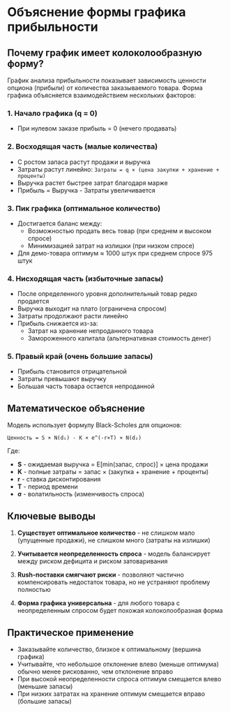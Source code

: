 # Объяснение формы графика прибыльности

## Почему график имеет колоколообразную форму?

График анализа прибыльности показывает зависимость ценности опциона (прибыли) от количества заказываемого товара. Форма графика объясняется взаимодействием нескольких факторов:

### 1. **Начало графика (q = 0)**
- При нулевом заказе прибыль = 0 (нечего продавать)

### 2. **Восходящая часть (малые количества)**
- С ростом запаса растут продажи и выручка
- Затраты растут линейно: `Затраты = q × (цена закупки + хранение + проценты)`
- Выручка растет быстрее затрат благодаря марже
- Прибыль = Выручка - Затраты увеличивается

### 3. **Пик графика (оптимальное количество)**
- Достигается баланс между:
  - Возможностью продать весь товар (при среднем и высоком спросе)
  - Минимизацией затрат на излишки (при низком спросе)
- Для демо-товара оптимум ≈ 1000 штук при среднем спросе 975 штук

### 4. **Нисходящая часть (избыточные запасы)**
- После определенного уровня дополнительный товар редко продается
- Выручка выходит на плато (ограничена спросом)
- Затраты продолжают расти линейно
- Прибыль снижается из-за:
  - Затрат на хранение непроданного товара
  - Замороженного капитала (альтернативная стоимость денег)

### 5. **Правый край (очень большие запасы)**
- Прибыль становится отрицательной
- Затраты превышают выручку
- Большая часть товара остается непроданной

## Математическое объяснение

Модель использует формулу Black-Scholes для опционов:

```
Ценность = S × N(d₁) - K × e^(-r×T) × N(d₂)
```

Где:
- **S** - ожидаемая выручка = E[min(запас, спрос)] × цена продажи
- **K** - полные затраты = запас × (закупка + хранение + проценты)
- **r** - ставка дисконтирования
- **T** - период времени
- **σ** - волатильность (изменчивость спроса)

## Ключевые выводы

1. **Существует оптимальное количество** - не слишком мало (упущенные продажи), не слишком много (затраты на излишки)

2. **Учитывается неопределенность спроса** - модель балансирует между риском дефицита и риском затоваривания

3. **Rush-поставки смягчают риски** - позволяют частично компенсировать недостаток товара, но не устраняют проблему полностью

4. **Форма графика универсальна** - для любого товара с неопределенным спросом будет похожая колоколообразная форма

## Практическое применение

- Заказывайте количество, близкое к оптимальному (вершина графика)
- Учитывайте, что небольшое отклонение влево (меньше оптимума) обычно менее рискованно, чем отклонение вправо
- При высокой неопределенности спроса оптимум смещается влево (меньшие запасы)
- При низких затратах на хранение оптимум смещается вправо (большие запасы) 